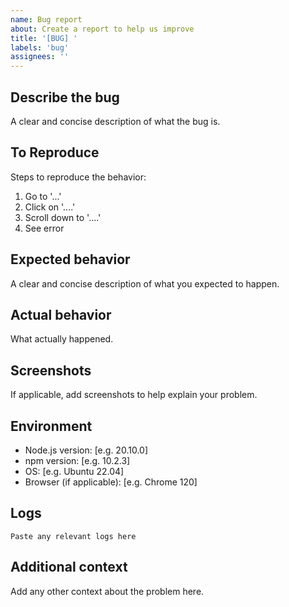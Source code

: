 ```yaml
---
name: Bug report
about: Create a report to help us improve
title: '[BUG] '
labels: 'bug'
assignees: ''
---
```


## Describe the bug
A clear and concise description of what the bug is.

## To Reproduce
Steps to reproduce the behavior:
1. Go to '...'
2. Click on '....'
3. Scroll down to '....'
4. See error

## Expected behavior
A clear and concise description of what you expected to happen.

## Actual behavior
What actually happened.

## Screenshots
If applicable, add screenshots to help explain your problem.

## Environment
- Node.js version: [e.g. 20.10.0]
- npm version: [e.g. 10.2.3]
- OS: [e.g. Ubuntu 22.04]
- Browser (if applicable): [e.g. Chrome 120]

## Logs
```
Paste any relevant logs here
```

## Additional context
Add any other context about the problem here.